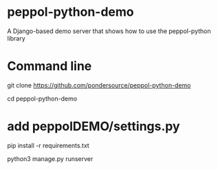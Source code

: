 # peppol-python-demo
A Django-based demo server that shows how to use the peppol-python library

# Command line

git clone https://github.com/pondersource/peppol-python-demo

cd peppol-python-demo

# add peppolDEMO/settings.py

pip install -r requirements.txt

python3 manage.py runserver

